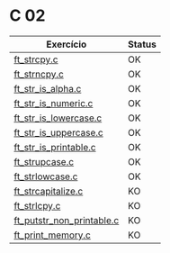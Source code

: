 # C 02

| Exercício                                                   | Status |
| ----------------------------------------------------------- | ------ |
| [ft_strcpy.c](ex00/ft_strcpy.c)                             | OK     |
| [ft_strncpy.c](ex01/ft_strncpy.c)                           | OK     |
| [ft_str_is_alpha.c](ex02/ft_str_is_alpha.c)                 | OK     |
| [ft_str_is_numeric.c](ex03/ft_str_is_numeric.c)             | OK     |
| [ft_str_is_lowercase.c](ex04/ft_str_is_lowercase.c)         | OK     |
| [ft_str_is_uppercase.c](ex05/ft_str_is_uppercase.c)         | OK     |
| [ft_str_is_printable.c](ex06/ft_str_is_printable.c)         | OK     |
| [ft_strupcase.c](ex07/ft_strupcase.c)                       | OK     |
| [ft_strlowcase.c](ex08/ft_strlowcase.c)                     | OK     |
| [ft_strcapitalize.c](ex09/ft_strcapitalize.c)               | KO     |
| [ft_strlcpy.c](ex10/ft_strlcpy.c)                           | KO     |
| [ft_putstr_non_printable.c](ex11/ft_putstr_non_printable.c) | KO     |
| [ft_print_memory.c](ex12/ft_print_memory.c)                 | KO     |
